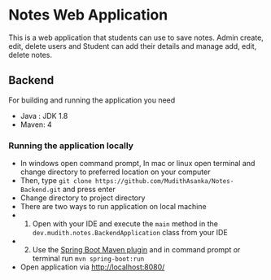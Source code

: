 # Notes Web Application

This is a web application that students can use to save notes. Admin create, edit, delete users and Student can add their details and manage add, edit, delete notes.

## Backend

For building and running the application you need

- Java : JDK 1.8
- Maven: 4

### Running the application locally

- In windows open command prompt, In mac or linux open terminal and change directory to preferred location on your computer
- Then, type `git clone https://github.com/MudithAsanka/Notes-Backend.git` and press enter
- Change directory to project directory
- There are two ways to run application on local machine
- 1. Open with your IDE and execute the `main` method in the `dev.mudith.notes.BackendApplication` class from your IDE
- 2. Use the [Spring Boot Maven plugin](https://docs.spring.io/spring-boot/docs/current/reference/html/build-tool-plugins-maven-plugin.html) and in command prompt or terminal run `mvn spring-boot:run`
- Open application via [http://localhost:8080/](http://localhost:8080/)
